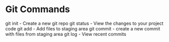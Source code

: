 # Git Commands

git init - Create a new git repo
git status - View the changes to your project code
git add - Add files to staging area
git commit - create a new commit with files from staging area
git log - View recent commits